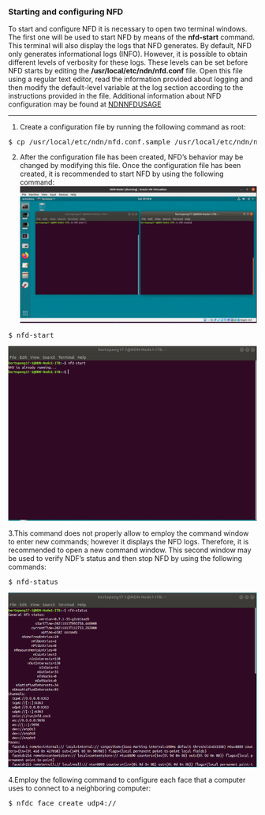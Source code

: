 ### Starting and configuring NFD
To start and configure NFD it is necessary to open two terminal windows. The first one will be used to start NFD by means of the <b>nfd-start</b> command. This terminal will also display the logs that NFD generates. By default, NFD only generates informational logs (INFO). However, it is possible to obtain different levels of verbosity for these logs. These levels can be set before NFD starts by editing the <b>/usr/local/etc/ndn/nfd.conf</b> file. Open this file using a regular text editor, read the information provided about logging and then modify the default-level variable at the log section according to the instructions provided in the file. Additional information about NFD configuration may be found at [NDNNFDUSAGE](https://named-data.net/doc/NLSR/current/beginners-guide.html#ndnnfdusage)
***

1. Create a configuration file by running the following command as root:
<pre>
$ cp /usr/local/etc/ndn/nfd.conf.sample /usr/local/etc/ndn/nfd.conf
</pre>


2. After the configuration file has been created, NFD’s behavior may be changed by modifying this file. Once the configuration file has been created, it is recommended to start NFD by using the following command:
![alt img](https://github.com/syaifulahdan/Mini-NDN-Work/blob/main/Assignment%202:NDNrg-Topology/NDNrg-Image-Node1/NFD-Image-Node1/NFD-Opentwoterminal-node1.png)


<pre>
$ nfd-start
</pre>

![alt img](https://github.com/syaifulahdan/Mini-NDN-Work/blob/main/Assignment%202:NDNrg-Topology/NDNrg-Image-Node1/NFD-Image-Node1/NFD-start-node1.png)

3.This command does not properly allow to employ the command window to enter new commands; however it displays the NFD logs. Therefore, it is recommended to open a new command window. This second window may be used to verify NDF’s status and then stop NFD by using the following commands:

<pre>
$ nfd-status
</pre>

![alt img](https://github.com/syaifulahdan/Mini-NDN-Work/blob/main/Assignment%202:NDNrg-Topology/NDNrg-Image-Node1/NFD-Image-Node1/NFD-Status-node1.png)


4.Employ the following command to configure each face that a computer uses to connect to a neighboring computer:
<pre>
$ nfdc face create udp4://<remote-ip-address>
</pre>


